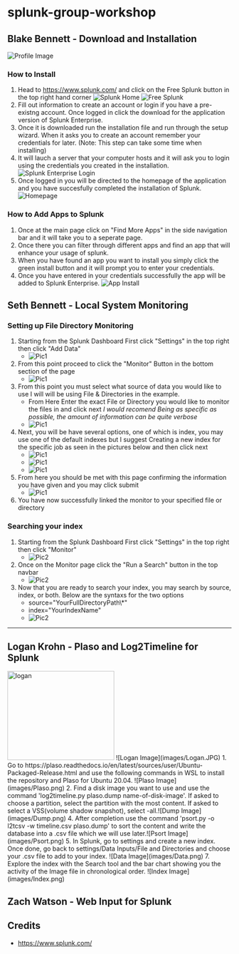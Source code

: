 # splunk-group-workshop

## Blake Bennett - Download and Installation
![Profile Image](images/54418954.jpg)
### How to Install
1. Head to https://www.splunk.com/ and click on the Free Splunk button in the top right hand corner ![Splunk Home](images/product_image.PNG) ![Free Splunk](images/free_splunk.PNG)
2. Fill out information to create an account or login if you have a pre-existng account. Once logged in click the download for the application version of Splunk Enterprise.
3. Once it is downloaded run the installation file and run through the setup wizard. When it asks you to create an account remember your credentials for later. (Note: This step can take some time when installing)
4. It will lauch a server that your computer hosts and it will ask you to login using the credentials you created in the installation. ![Splunk Enterprise Login](images/login.PNG)
5. Once logged in you will be directed to the homepage of the application and you have succesfully completed the installation of Splunk. ![Homepage](images/homepage.PNG)
### How to Add Apps to Splunk
1. Once at the main page click on "Find More Apps" in the side navigation bar and it will take you to a seperate page.
2. Once there you can filter through different apps and find an app that will enhance your usage of splunk.
3. When you have found an app you want to install you simply click the green install button and it will prompt you to enter your credentials.
4. Once you have entered in your credentials successfully the app will be added to Splunk Enterprise. ![App Install](images/app_install.PNG)
## Seth Bennett - Local System Monitoring
### Setting up File Directory Monitoring
1. Starting from the Splunk Dashboard First click "Settings" in the top right then click "Add Data"
    - ![Pic1](images/Seth_Bennett/DataInput1.png)
2. From this point proceed to click the "Monitor" Button in the bottom section of the page
    - ![Pic1](images/Seth_Bennett/DataInput2.png)
3. From this point you must select what source of data you would like to use I will will be using File & Directories in the example.
    - From Here Enter the exact File or Directory you would  like to monitor the files in and click next
    *I would recomend Being as specific as possible, the amount of information can be quite verbose*
    - ![Pic1](images/Seth_Bennett/DataInput3.png)
4.  Next, you will be have several options, one of which is index, you may use one of the default indexes but I suggest Creating a new index for the specific job as seen in the pictures below and then click next
    - ![Pic1](images/Seth_Bennett/DataInput4.png)
    - ![Pic1](images/Seth_Bennett/DataInput5.png)
    - ![Pic1](images/Seth_Bennett/DataInput6.png)
5. From here you should be met with this page confirming the information you have given and you may click submit
    - ![Pic1](images/Seth_Bennett/DataInput7.png)
6. You have now successfully linked the monitor to your specified file or directory
### Searching your index
1. Starting from the Splunk Dashboard First click "Settings" in the top right then click "Monitor"
    - ![Pic2](images/Seth_Bennett/SearchIndex1.png)
2. Once on the Monitor page click the "Run a Search" button in the top navbar
    - ![Pic2](images/Seth_Bennett/SearchIndex2.png)
3. Now that you are ready to search your index, you may search by source, index, or both. Below are the syntaxs for the two options
    - source="YourFullDirectoryPath\\*"
    - index="YourIndexName"
    - ![Pic2](images/Seth_Bennett/SearchIndex3.png)
---

## Logan Krohn - Plaso and Log2Timeline for Splunk
<img src="images/Logan.JPG" alt="logan" style="width: 240px; height: 200px;">
![Logan Image](images/Logan.JPG)
1. Go to https://plaso.readthedocs.io/en/latest/sources/user/Ubuntu-Packaged-Release.html and use the following commands in WSL to install the repository and Plaso for Ubuntu 20.04. ![Plaso Image](images/Plaso.png)
2. Find a disk image you want to use and use the command 'log2timeline.py plaso.dump name-of-disk-image'. If asked to choose a partition, select the partition with the most content. If asked to select a VSS(volume shadow snapshot), select -all.![Dump Image](images/Dump.png)
4. After completion use the command 'psort.py -o l2tcsv -w timeline.csv plaso.dump' to sort the content and write the database into a .csv file which we will use later.![Psort Image](images/Psort.png)
5. In Splunk, go to settings and create a new index. Once done, go back to settings/Data Inputs/File and Directories and choose your .csv file to add to your index. ![Data Image](images/Data.png)
7. Explore the index with the Search tool and the bar chart showing you the activity of the Image file in chronological order. ![Index Image](images/Index.png)
 
## Zach Watson - Web Input for Splunk

## Credits
- https://www.splunk.com/
